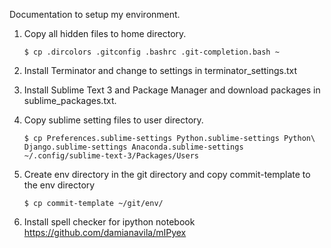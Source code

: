 Documentation to setup my environment.

1. Copy all hidden files to home directory.

    `$ cp .dircolors .gitconfig .bashrc .git-completion.bash ~`

2. Install Terminator and change to settings in terminator_settings.txt
3. Install Sublime Text 3 and Package Manager and download packages
   in sublime_packages.txt.
4. Copy sublime setting files to user directory.

    `$ cp Preferences.sublime-settings Python.sublime-settings Python\ Django.sublime-settings Anaconda.sublime-settings ~/.config/sublime-text-3/Packages/Users`

5. Create env directory in the git directory and copy commit-template to the env directory

    `$ cp commit-template ~/git/env/`

6. Install spell checker for ipython notebook https://github.com/damianavila/mIPyex